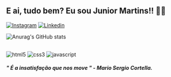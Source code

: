 <h2>
    E ai, tudo bem? Eu sou Junior Martins!! 👊🏾
</h2>

[![Instagram](https://img.shields.io/badge/Instagram-E4405F?style=for-the-badge&logo=instagram&logoColor=white)](https://www.instagram.com/jrmartinsg/)
[![Linkedin](https://img.shields.io/badge/LinkedIn-0077B5?style=for-the-badge&logo=linkedin&logoColor=white)](https://www.linkedin.com/in/geovane-martins-85b5b3248/)

![Anurag's GitHub
stats](https://github-readme-stats.vercel.app/api?username=jrmartinsg&show_icons=true&theme=tokyonight)

<div style="display: inline-block"><br>
    <img src="https://img.shields.io/badge/HTML5-E34F26?style=for-the-badge&logo=html5&logoColor=white" alt="html5">
    <img src="https://img.shields.io/badge/CSS3-1572B6?style=for-the-badge&logo=css3&logoColor=white" alt="css3">
    <img src="https://img.shields.io/badge/JavaScript-F7DF1E?style=for-the-badge&logo=javascript&logoColor=black"
        alt="javascript">
</div>

<h5>
    " É a insatisfação que nos move " - Mario Sergio Cortella.
</h5>
